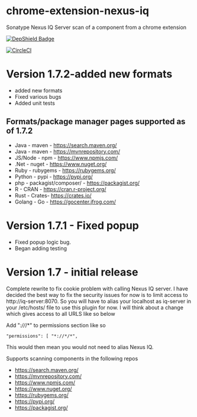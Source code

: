 # chrome-extension-nexus-iq
Sonatype Nexus IQ Server scan of a component from a chrome extension

[![DepShield Badge](https://depshield.sonatype.org/badges/ctownshend/chrome-extension-nexus-iq/depshield.svg)](https://depshield.github.io)

[![CircleCI](https://circleci.com/gh/ctownshend/chrome-extension-nexus-iq.svg?style=svg)](https://circleci.com/gh/ctownshend/chrome-extension-nexus-iq)

# Version 1.7.2-added new formats
* added new formats
* Fixed various bugs
* Added unit tests

## Formats/package manager pages supported as of 1.7.2
* Java - maven - https://search.maven.org/
* Java - maven - https://mvnrepository.com/
* JS/Node - npm - https://www.npmjs.com/
* .Net - nuget - https://www.nuget.org/
* Ruby - rubygems - https://rubygems.org/
* Python - pypi - https://pypi.org/
* php - packagist/composer/ -  https://packagist.org/
* R - CRAN -  https://cran.r-project.org/
* Rust - Crates-  https://crates.io/
* Golang - Go - https://gocenter.jfrog.com/

# Version 1.7.1 - Fixed popup
* Fixed popup logic bug. 
* Began adding testing


# Version 1.7 - initial release
Complete rewrite to fix cookie problem with calling Nexus IQ server.
I have decided the best way to fix the security issues for now is to limit access to http://iq-server:8070. 
So you will have to alias your localhost as iq-server in your /etc/hosts/ file to use this plugin for now.
I will think about a change which gives access to all URLS like so below

Add "*://*/*" to permissions section like so

`"permissions": [
    "*://*/*",
 `   
    
This would then mean you would not need to alias Nexus IQ.

Supports scanning components in the following repos
* https://search.maven.org/
* https://mvnrepository.com/
* https://www.npmjs.com/
* https://www.nuget.org/
* https://rubygems.org/
* https://pypi.org/
* https://packagist.org/